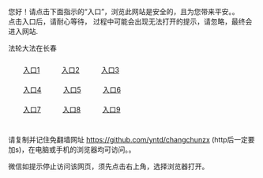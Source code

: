 您好！请点击下面指示的“入口”，浏览此网站是安全的，且为您带来平安。。 <br/>
点击入口后，请耐心等待， 过程中可能会出现无法打开的提示，请忽略，最终会进入网站. </br>

法轮大法在长春<br/>
<div style="padding:10px"><a style="margin:20px" target="_blank" href="https://dpbxrwuccvud5.cloudfront.net/2Qpsp?xoxmeb" id="ccLink1" rel="nofollow">入口1</a> <a target="_blank" style="margin:20px" href="https://d17qfsxgluy8na.cloudfront.net/2Qpsp?xfrgmz" id="ccLink2" rel="nofollow">入口2</a> <a style="margin:20px" target="_blank" href="https://d2nfmk2gqdzto5.cloudfront.net/2Qpsp?snoafb" id="ccLink3" rel="nofollow">入口3</a></div>

<div style="padding:10px" ><a style="margin:20px" target="_blank" href="https://dpbxrwuccvud5.cloudfront.net/2Qpsp?xoxmeb" id="ccLink4" rel="nofollow">入口4</a> <a style="margin:20px" href="https://d17qfsxgluy8na.cloudfront.net/2Qpsp?xfrgmz" target="_blank" id="ccLink5" rel="nofollow">入口5</a> <a style="margin:20px" href="https://d2nfmk2gqdzto5.cloudfront.net/2Qpsp?snoafb" target="_blank" id="ccLink6" rel="nofollow">入口6</a></div>

<div style="padding:10px"><a style="margin:20px" target="_blank" href="https://dpbxrwuccvud5.cloudfront.net/2Qpsp?xoxmeb" id="ccLink7" rel="nofollow">入口7</a> <a style="margin:20px" href="https://d17qfsxgluy8na.cloudfront.net/2Qpsp?xfrgmz" target="_blank" id="ccLink8" rel="nofollow">入口8</a> <a style="margin:20px" target="_blank" href="https://d2nfmk2gqdzto5.cloudfront.net/2Qpsp?snoafb" id="ccLink9" rel="nofollow">入口9</a></div>

<br/>



请复制并记住免翻墙网址 https://github.com/yntd/changchunzx (http后一定要加s)，在电脑或手机的浏览器均可访问。。<br/>

微信如提示停止访问该网页，须先点击右上角，选择浏览器打开。
